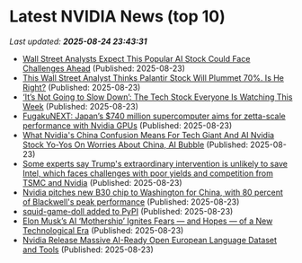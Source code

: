 # Latest NVIDIA News (top 10)
_Last updated: **2025-08-24 23:43:31**_

- [Wall Street Analysts Expect This Popular AI Stock Could Face Challenges Ahead](https://biztoc.com/x/7f22fb1a9c046d84) (Published: 2025-08-23)
- [This Wall Street Analyst Thinks Palantir Stock Will Plummet 70%. Is He Right?](https://biztoc.com/x/8855562568d1be13) (Published: 2025-08-23)
- [‘It’s Not Going to Slow Down’: The Tech Stock Everyone Is Watching This Week](https://biztoc.com/x/d54a55c446dd4851) (Published: 2025-08-23)
- [FugakuNEXT: Japan’s $740 million supercomputer aims for zetta-scale performance with Nvidia GPUs](https://www.notebookcheck.net/FugakuNEXT-Japan-s-740-million-supercomputer-aims-for-zetta-scale-performance-with-Nvidia-GPUs.1094896.0.html) (Published: 2025-08-23)
- [What Nvidia's China Confusion Means For Tech Giant And AI Nvidia Stock Yo-Yos On Worries About China, AI Bubble](https://biztoc.com/x/c52124c55444b0a7) (Published: 2025-08-23)
- [Some experts say Trump's extraordinary intervention is unlikely to save Intel, which faces challenges with poor yields and competition from TSMC and Nvidia](https://biztoc.com/x/cca119a752571a15) (Published: 2025-08-23)
- [Nvidia pitches new B30 chip to Washington for China, with 80 percent of Blackwell's peak performance](https://www.notebookcheck.net/Nvidia-pitches-new-B30-chip-to-Washington-for-China-with-80-percent-of-Blackwell-s-peak-performance.1094894.0.html) (Published: 2025-08-23)
- [squid-game-doll added to PyPI](https://pypi.org/project/squid-game-doll/) (Published: 2025-08-23)
- [Elon Musk’s AI ‘Mothership’ Ignites Fears — and Hopes — of a New Technological Era](https://www.globenewswire.com/news-release/2025/08/23/3138136/0/en/Elon-Musk-s-AI-Mothership-Ignites-Fears-and-Hopes-of-a-New-Technological-Era.html) (Published: 2025-08-23)
- [Nvidia Release Massive AI-Ready Open European Language Dataset and Tools](https://hardware.slashdot.org/story/25/08/23/1731237/nvidia-release-massive-ai-ready-open-european-language-dataset-and-tools) (Published: 2025-08-23)
